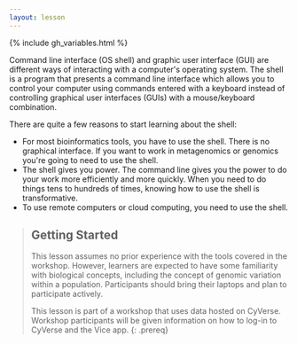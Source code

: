 ```yaml
---
layout: lesson
---
```


{% include gh_variables.html %}


Command line interface (OS shell) and graphic user interface (GUI) are different ways of interacting with a computer's operating system. The shell is a program that presents a command line interface which allows you to control your computer using commands entered with a keyboard instead of controlling graphical user interfaces (GUIs) with a mouse/keyboard combination.

There are quite a few reasons to start learning about the shell:

- For most bioinformatics tools, you have to use the shell. There is no graphical interface. If you want to work in metagenomics or genomics you're going to need to use the shell.
- The shell gives you power. The command line gives you the power to do your work more efficiently and more quickly. When you need to do things tens to hundreds of times, knowing how to use the shell is transformative.
- To use remote computers or cloud computing, you need to use the shell.

> ## Getting Started
>
> This lesson assumes no prior experience with the tools covered in the workshop.
> However, learners are expected to have some familiarity with biological concepts,
> including the
> concept of genomic variation within a population. Participants should bring their laptops and plan to participate actively.
>
> This lesson is part of a workshop that uses data hosted on CyVerse. Workshop participants will be given
> information on how
> to log-in to CyVerse and the Vice app.
{: .prereq}
